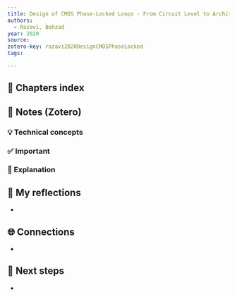 ```yaml
---
title: Design of CMOS Phase-Locked Loops - From Circuit Level to Architecture Level
authors:
  - Razavi, Behzad
year: 2020
source: 
zotero-key: razavi2020DesignCMOSPhaseLocked
tags:

---
```


## 📘 Chapters index


## 🔗 Notes (Zotero)
### 💡 Technical concepts


### ✅️ Important


### ️🔶 Explanation


## 📝 My reflections
- 

## 🌐 Connections
- 

## 🧭 Next steps
- 

